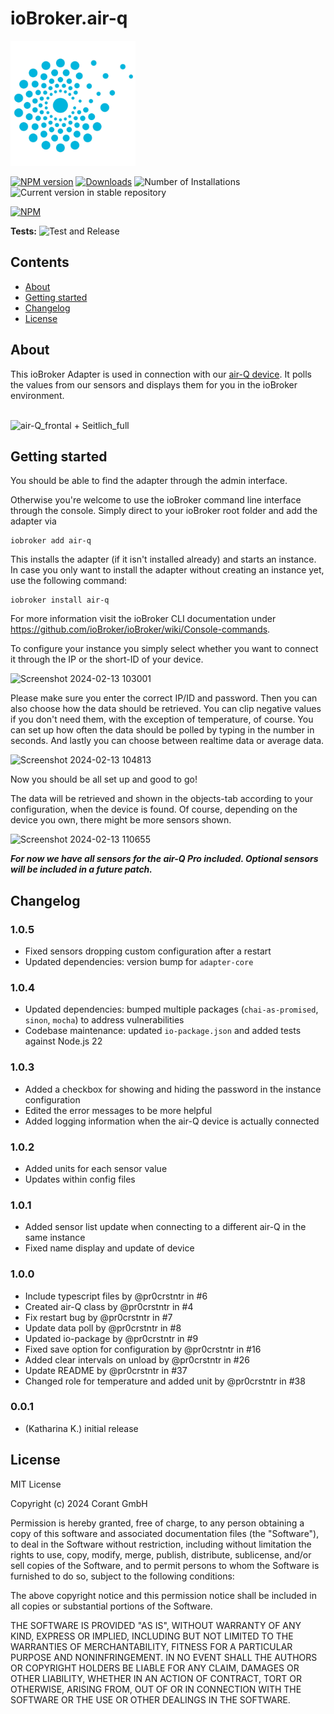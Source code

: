 # ioBroker.air-q 
<img src="admin/air-q.png" alt="airq-logo" width="200"/>

[![NPM version](https://img.shields.io/npm/v/iobroker.air-q.svg)](https://www.npmjs.com/package/iobroker.air-q)
[![Downloads](https://img.shields.io/npm/dm/iobroker.air-q.svg)](https://www.npmjs.com/package/iobroker.air-q)
![Number of Installations](https://iobroker.live/badges/air-q-installed.svg)
![Current version in stable repository](https://iobroker.live/badges/air-q-stable.svg)

[![NPM](https://nodei.co/npm/iobroker.air-q.png?downloads=true)](https://nodei.co/npm/iobroker.air-q/)

**Tests:** ![Test and Release](https://github.com/CorantGmbH/ioBroker.air-q/workflows/Test%20and%20Release/badge.svg)

## Contents
- [About](#about)
- [Getting started](#start)
- [Changelog](#change)
- [License](#license)


## About <a id="about"/>

This ioBroker Adapter is used in connection with our [air-Q device](https://www.air-q.com). It polls the values from our sensors and displays them for you in the ioBroker environment. 
</br>
</br>

![air-Q_frontal + Seitlich_full](https://github.com/CorantGmbH/ioBroker.air-q/assets/107550719/5c38d737-9641-463f-bd07-ac62ce5f1973)

## Getting started <a id="start" />

You should be able to find the adapter through the admin interface.

Otherwise you're welcome to use the ioBroker command line interface through the console. Simply direct to your ioBroker root folder and add the adapter via
```
iobroker add air-q
```
This installs the adapter (if it isn't installed already) and starts an instance. 
In case you only want to install the adapter without creating an instance yet, use the following command:

```
iobroker install air-q
```

For more information visit the ioBroker CLI documentation under https://github.com/ioBroker/ioBroker/wiki/Console-commands. 

To configure your instance you simply select whether you want to connect it through the IP or the short-ID of your device.

![Screenshot 2024-02-13 103001](https://github.com/CorantGmbH/ioBroker.air-q/assets/107550719/ec878783-af56-490d-af66-43c53c27df20)

Please make sure you enter the correct IP/ID and password. 
Then you can also choose how the data should be retrieved. You can clip negative values if you don't need them, with the exception of temperature, of course. You can set up how often the data should be polled by typing in the number in seconds. And lastly you can choose between realtime data or average data. 

![Screenshot 2024-02-13 104813](https://github.com/CorantGmbH/ioBroker.air-q/assets/107550719/429c57ab-933f-4930-a02b-30da7b5df180)

Now you should be all set up and good to go!

The data will be retrieved and shown in the objects-tab according to your configuration, when the device is found. Of course, depending on the device you own, there might be more sensors shown. 

![Screenshot 2024-02-13 110655](https://github.com/CorantGmbH/ioBroker.air-q/assets/107550719/5639fdcb-3acf-4223-b1fa-fb69016c9d7b)

***For now we have all sensors for the air-Q Pro included. Optional sensors will be included in a future patch.***

## Changelog <a id="change" />

### 1.0.5
* Fixed sensors dropping custom configuration after a restart
* Updated dependencies: version bump for `adapter-core`

### 1.0.4

* Updated dependencies: bumped multiple packages (`chai-as-promised`, `sinon`, `mocha`) to address vulnerabilities
* Codebase maintenance: updated `io-package.json` and added tests against Node.js 22

### 1.0.3

* Added a checkbox for showing and hiding the password in the instance configuration
* Edited the error messages to be more helpful
* Added logging information when the air-Q device is actually connected

### 1.0.2

* Added units for each sensor value
* Updates within config files

### 1.0.1

* Added sensor list update when connecting to a different air-Q in the same instance
* Fixed name display and update of device

### 1.0.0

* Include typescript files by @pr0crstntr in #6
* Created air-Q class by @pr0crstntr in #4
* Fix restart bug by @pr0crstntr in #7
* Update data poll by @pr0crstntr in #8
* Updated io-package by @pr0crstntr in #9
* Fixed save option for configuration by @pr0crstntr in #16
* Added clear intervals on unload by @pr0crstntr in #26
* Update README by @pr0crstntr in #37
* Changed role for temperature and added unit by @pr0crstntr in #38

### 0.0.1

* (Katharina K.) initial release


## License <a id="license"/>

MIT License

Copyright (c) 2024 Corant GmbH

Permission is hereby granted, free of charge, to any person obtaining a copy
of this software and associated documentation files (the "Software"), to deal
in the Software without restriction, including without limitation the rights
to use, copy, modify, merge, publish, distribute, sublicense, and/or sell
copies of the Software, and to permit persons to whom the Software is
furnished to do so, subject to the following conditions:

The above copyright notice and this permission notice shall be included in all
copies or substantial portions of the Software.

THE SOFTWARE IS PROVIDED "AS IS", WITHOUT WARRANTY OF ANY KIND, EXPRESS OR
IMPLIED, INCLUDING BUT NOT LIMITED TO THE WARRANTIES OF MERCHANTABILITY,
FITNESS FOR A PARTICULAR PURPOSE AND NONINFRINGEMENT. IN NO EVENT SHALL THE
AUTHORS OR COPYRIGHT HOLDERS BE LIABLE FOR ANY CLAIM, DAMAGES OR OTHER
LIABILITY, WHETHER IN AN ACTION OF CONTRACT, TORT OR OTHERWISE, ARISING FROM,
OUT OF OR IN CONNECTION WITH THE SOFTWARE OR THE USE OR OTHER DEALINGS IN THE
SOFTWARE.
